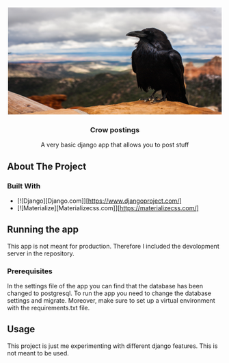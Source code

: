 <!-- PROJECT SHIELDS -->

<!-- PROJECT LOGO -->
<br />
<div align="center">
  <a href="#">
    <img src="images/tyler-quiring-crow-image.jpg" alt="Logo" width="500" height="250">
  </a>

  <h3 align="center">Crow postings</h3>

  <p align="center">
    A very basic django app that allows you to post stuff
  </p>
</div>

<!-- ABOUT THE PROJECT -->
## About The Project


### Built With

* [![Django][Django.com]][https://www.djangoproject.com/]
* [![Materialize][Materializecss.com]][https://materializecss.com/]

<!-- GETTING STARTED -->
## Running the app

This app is not meant for production. Therefore I included the devolopment server in the 
repository. 

### Prerequisites

In the settings file of the app you can find that the database has been changed to postgresql.
To run the app you need to change the database settings and migrate.
Moreover, make sure to set up a virtual environment with the requirements.txt file.


<!-- USAGE EXAMPLES -->
## Usage

This project is just me experimenting with different django features. This is not meant to be used.


